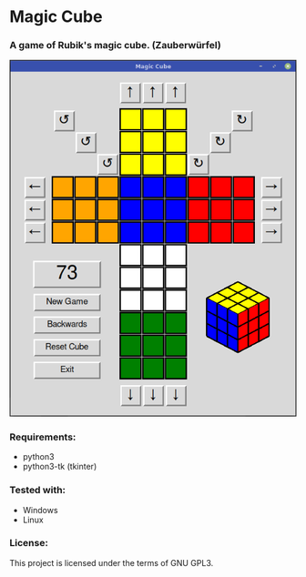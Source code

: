 # Magic Cube

### A game of Rubik's magic cube. (Zauberwürfel)

![alt text](https://github.com/sc44/Magic-Cube/blob/main/screenshot.png)

### Requirements:

- python3
- python3-tk (tkinter)

### Tested with:

- Windows
- Linux

### License:

This project is licensed under the terms of GNU GPL3.
